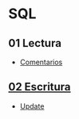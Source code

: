 # SQL

<h2>01 Lectura</h2>
<ul>
 <li><a href="https://github.com/Mablenn/SQL/blob/main/01_Lectura/comentarios.sql">Comentarios</></li>
</ul>

<h2>02 Escritura</h2>
<ul>
 <li><a href="https://github.com/Mablenn/SQL/blob/main/02_Escritura/update.sql">Update</></li>
</ul>
